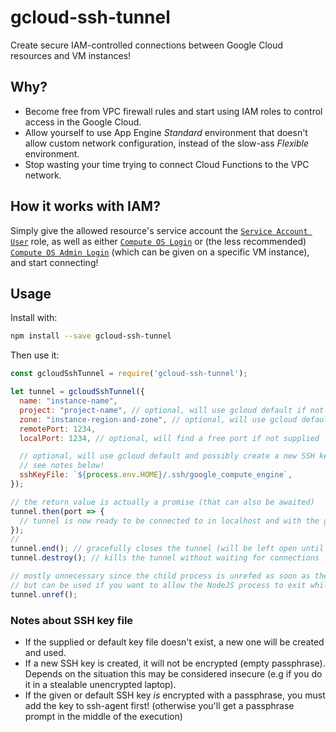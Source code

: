 # gcloud-ssh-tunnel

Create secure IAM-controlled connections between Google Cloud resources and VM instances!

## Why?

* Become free from VPC firewall rules and start using IAM roles to control access in the Google Cloud.
* Allow yourself to use App Engine *Standard* environment that doesn't allow custom network configuration,
  instead of the slow-ass *Flexible* environment.
* Stop wasting your time trying to connect Cloud Functions to the VPC network.

## How it works with IAM?

Simply give the allowed resource's service account the [`Service Account User`](https://cloud.google.com/compute/docs/access/iam#iam.serviceAccountUser) role,
as well as either [`Compute OS Login`](https://cloud.google.com/compute/docs/access/iam#compute.osLogin)
or (the less recommended) [`Compute OS Admin Login`](https://cloud.google.com/compute/docs/access/iam#compute.osAdminLogin)
(which can be given on a specific VM instance), and start connecting!

## Usage

Install with:

```bash
npm install --save gcloud-ssh-tunnel
```

Then use it:

```javascript
const gcloudSshTunnel = require('gcloud-ssh-tunnel');

let tunnel = gcloudSshTunnel({
  name: "instance-name",
  project: "project-name", // optional, will use gcloud default if not supplied
  zone: "instance-region-and-zone", // optional, will use gcloud default if not supplied
  remotePort: 1234,
  localPort: 1234, // optional, will find a free port if not supplied

  // optional, will use gcloud default and possibly create a new SSH key if it doesn't exist
  // see notes below!
  sshKeyFile: `${process.env.HOME}/.ssh/google_compute_engine`,
});

// the return value is actually a promise (that can also be awaited)
tunnel.then(port => {
  // tunnel is now ready to be connected to in localhost and with the given port!
});
// 
tunnel.end(); // gracefully closes the tunnel (will be left open until all connections were closed)
tunnel.destroy(); // kills the tunnel without waiting for connections

// mostly unnecessary since the child process is unrefed as soon as the tunnel is open (promise has resolved),
// but can be used if you want to allow the NodeJS process to exit while waiting for the tunnel to open
tunnel.unref();
```

### Notes about SSH key file

* If the supplied or default key file doesn't exist, a new one will be created and used.
* If a new SSH key is created, it will not be encrypted (empty passphrase).
  Depends on the situation this may be considered insecure (e.g if you do it in a stealable unencrypted laptop).
* If the given or default SSH key *is* encrypted with a passphrase, you must add the key to ssh-agent first!
  (otherwise you'll get a passphrase prompt in the middle of the execution)

